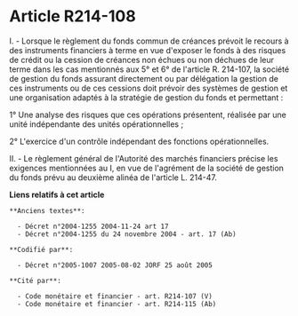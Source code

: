 # Article R214-108

I. - Lorsque le règlement du fonds commun de créances prévoit le recours à des instruments financiers à terme en vue
d'exposer le fonds à des risques de crédit ou la cession de créances non échues ou non déchues de leur terme dans les cas
mentionnés aux 5° et 6° de l'article R. 214-107, la société de gestion du fonds assurant directement ou par délégation la
gestion de ces instruments ou de ces cessions doit prévoir des systèmes de gestion et une organisation adaptés à la stratégie
de gestion du fonds et permettant :

1° Une analyse des risques que ces opérations présentent, réalisée par une unité indépendante des unités opérationnelles ;

2° L'exercice d'un contrôle indépendant des fonctions opérationnelles.

II. - Le règlement général de l'Autorité des marchés financiers précise les exigences mentionnées au I, en vue de l'agrément
de la société de gestion du fonds prévu au deuxième alinéa de l'article L. 214-47.

**Liens relatifs à cet article**

	**Anciens textes**:

	  - Décret n°2004-1255 2004-11-24 art 17
	  - Décret n°2004-1255 du 24 novembre 2004 - art. 17 (Ab)

	**Codifié par**:

	  - Décret n°2005-1007 2005-08-02 JORF 25 août 2005

	**Cité par**:

	  - Code monétaire et financier - art. R214-107 (V)
	  - Code monétaire et financier - art. R214-115 (Ab)

